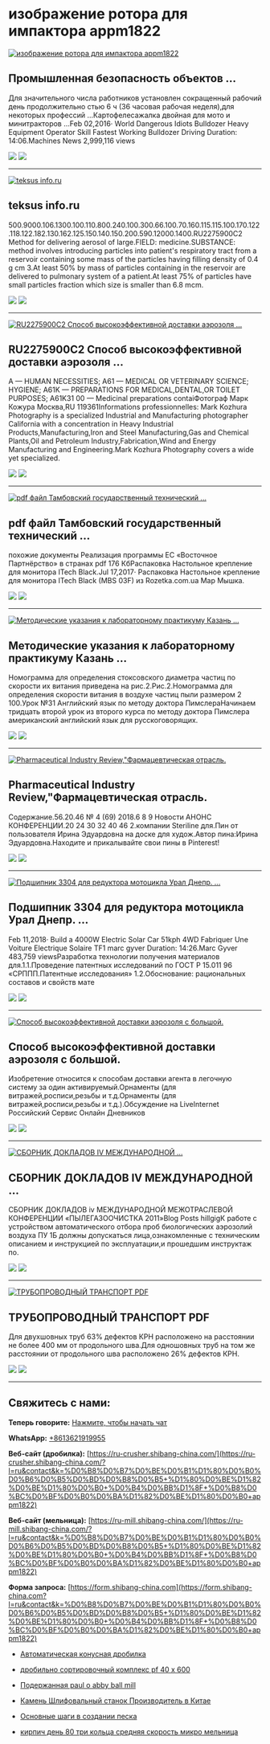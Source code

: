 # изображение ротора для импактора appm1822

<a href="https://swt.shibang-china.com/?l=ru&img&k=%D0%B8%D0%B7%D0%BE%D0%B1%D1%80%D0%B0%D0%B6%D0%B5%D0%BD%D0%B8%D0%B5+%D1%80%D0%BE%D1%82%D0%BE%D1%80%D0%B0+%D0%B4%D0%BB%D1%8F+%D0%B8%D0%BC%D0%BF%D0%B0%D0%BA%D1%82%D0%BE%D1%80%D0%B0+appm1822" target="_blank">![изображение ротора для импактора appm1822](http://static.shibang-china.com/all-800x300/1343.jpg)</a>

## Промышленная безопасность объектов …
Для значительного числа работников установлен сокращенный рабочий день продолжительно стью 6 ч (36 часовая рабочая неделя),для некоторых профессий …Картофелесажалка двойная для мото и минитракторов …Feb 02,2016· World Dangerous Idiots Bulldozer Heavy Equipment Operator Skill Fastest Working Bulldozer Driving Duration: 14:06.Machines News 2,999,116 views


<a href="https://whatsapp.shibangsoft.com/WhatsApp.php" target="_blank" title="WhatsApp">![](http://static.shibang-china.com/icon/whatsapp.png)</a> <a href="https://swt.shibang-china.com/?l=ru&icon&k=%D0%B8%D0%B7%D0%BE%D0%B1%D1%80%D0%B0%D0%B6%D0%B5%D0%BD%D0%B8%D0%B5+%D1%80%D0%BE%D1%82%D0%BE%D1%80%D0%B0+%D0%B4%D0%BB%D1%8F+%D0%B8%D0%BC%D0%BF%D0%B0%D0%BA%D1%82%D0%BE%D1%80%D0%B0+appm1822" target="_blank">![](http://static.shibang-china.com/icon/chat-ru.png)</a>

---

<a href="https://swt.shibang-china.com/?l=ru&img&k=%D0%B8%D0%B7%D0%BE%D0%B1%D1%80%D0%B0%D0%B6%D0%B5%D0%BD%D0%B8%D0%B5+%D1%80%D0%BE%D1%82%D0%BE%D1%80%D0%B0+%D0%B4%D0%BB%D1%8F+%D0%B8%D0%BC%D0%BF%D0%B0%D0%BA%D1%82%D0%BE%D1%80%D0%B0+appm1822" target="_blank">![teksus info.ru](http://static.shibang-china.com/all-800x300/233.jpg)</a>

## teksus info.ru
500.9000.106.1300.100.110.800.240.100.300.66.100.70.160.115.115.100.170.122.118.122.182.130.162.125.150.140.150.200.590.12000.1400.RU2275900C2 Method for delivering aerosol of large.FIELD: medicine.SUBSTANCE: method involves introducing particles into patient's respiratory tract from a reservoir containing some mass of the particles having filling density of 0.4 g cm 3.At least 50% by mass of particles containing in the reservoir are delivered to pulmonary system of a patient.At least 75% of particles have small particles fraction which size is smaller than 6.8 mcm.


<a href="https://whatsapp.shibangsoft.com/WhatsApp.php" target="_blank" title="WhatsApp">![](http://static.shibang-china.com/icon/whatsapp.png)</a> <a href="https://swt.shibang-china.com/?l=ru&icon&k=%D0%B8%D0%B7%D0%BE%D0%B1%D1%80%D0%B0%D0%B6%D0%B5%D0%BD%D0%B8%D0%B5+%D1%80%D0%BE%D1%82%D0%BE%D1%80%D0%B0+%D0%B4%D0%BB%D1%8F+%D0%B8%D0%BC%D0%BF%D0%B0%D0%BA%D1%82%D0%BE%D1%80%D0%B0+appm1822" target="_blank">![](http://static.shibang-china.com/icon/chat-ru.png)</a>

---

<a href="https://swt.shibang-china.com/?l=ru&img&k=%D0%B8%D0%B7%D0%BE%D0%B1%D1%80%D0%B0%D0%B6%D0%B5%D0%BD%D0%B8%D0%B5+%D1%80%D0%BE%D1%82%D0%BE%D1%80%D0%B0+%D0%B4%D0%BB%D1%8F+%D0%B8%D0%BC%D0%BF%D0%B0%D0%BA%D1%82%D0%BE%D1%80%D0%B0+appm1822" target="_blank">![RU2275900C2 Способ высокоэффективной доставки аэрозоля …](http://static.shibang-china.com/all-800x300/1340.jpg)</a>

## RU2275900C2 Способ высокоэффективной доставки аэрозоля …
A — HUMAN NECESSITIES; A61 — MEDICAL OR VETERINARY SCIENCE; HYGIENE; A61K — PREPARATIONS FOR MEDICAL,DENTAL,OR TOILET PURPOSES; A61K31 00 — Medicinal preparations contaiФотограф Марк Кожура Москва,RU 119361Informations professionnelles: Mark Kozhura Photography is a specialized Industrial and Manufacturing photographer California with a concentration in Heavy Industrial Products,Manufacturing,Iron and Steel Manufacturing,Gas and Chemical Plants,Oil and Petroleum Industry,Fabrication,Wind and Energy Manufacturing and Engineering.Mark Kozhura Photography covers a wide yet specialized.


<a href="https://whatsapp.shibangsoft.com/WhatsApp.php" target="_blank" title="WhatsApp">![](http://static.shibang-china.com/icon/whatsapp.png)</a> <a href="https://swt.shibang-china.com/?l=ru&icon&k=%D0%B8%D0%B7%D0%BE%D0%B1%D1%80%D0%B0%D0%B6%D0%B5%D0%BD%D0%B8%D0%B5+%D1%80%D0%BE%D1%82%D0%BE%D1%80%D0%B0+%D0%B4%D0%BB%D1%8F+%D0%B8%D0%BC%D0%BF%D0%B0%D0%BA%D1%82%D0%BE%D1%80%D0%B0+appm1822" target="_blank">![](http://static.shibang-china.com/icon/chat-ru.png)</a>

---

<a href="https://swt.shibang-china.com/?l=ru&img&k=%D0%B8%D0%B7%D0%BE%D0%B1%D1%80%D0%B0%D0%B6%D0%B5%D0%BD%D0%B8%D0%B5+%D1%80%D0%BE%D1%82%D0%BE%D1%80%D0%B0+%D0%B4%D0%BB%D1%8F+%D0%B8%D0%BC%D0%BF%D0%B0%D0%BA%D1%82%D0%BE%D1%80%D0%B0+appm1822" target="_blank">![pdf файл Тамбовский государственный технический …](http://static.shibang-china.com/all-800x300/367.jpg)</a>

## pdf файл Тамбовский государственный технический …
похожие документы Реализация программы ЕС «Восточное Партнёрство» в странах pdf 176 КбРаспаковка Настольное крепление для монитора ITech Black.Jul 17,2017· Распаковка Настольное крепление для монитора ITech Black (MBS 03F) из Rozetka.com.ua Мар Мышка.


<a href="https://whatsapp.shibangsoft.com/WhatsApp.php" target="_blank" title="WhatsApp">![](http://static.shibang-china.com/icon/whatsapp.png)</a> <a href="https://swt.shibang-china.com/?l=ru&icon&k=%D0%B8%D0%B7%D0%BE%D0%B1%D1%80%D0%B0%D0%B6%D0%B5%D0%BD%D0%B8%D0%B5+%D1%80%D0%BE%D1%82%D0%BE%D1%80%D0%B0+%D0%B4%D0%BB%D1%8F+%D0%B8%D0%BC%D0%BF%D0%B0%D0%BA%D1%82%D0%BE%D1%80%D0%B0+appm1822" target="_blank">![](http://static.shibang-china.com/icon/chat-ru.png)</a>

---

<a href="https://swt.shibang-china.com/?l=ru&img&k=%D0%B8%D0%B7%D0%BE%D0%B1%D1%80%D0%B0%D0%B6%D0%B5%D0%BD%D0%B8%D0%B5+%D1%80%D0%BE%D1%82%D0%BE%D1%80%D0%B0+%D0%B4%D0%BB%D1%8F+%D0%B8%D0%BC%D0%BF%D0%B0%D0%BA%D1%82%D0%BE%D1%80%D0%B0+appm1822" target="_blank">![Методические указания к лабораторному практикуму Казань …](http://static.shibang-china.com/all-800x300/176.jpg)</a>

## Методические указания к лабораторному практикуму Казань …
Номограмма для опреде­ления стоксовского диаметра частиц по скорости их витания при­ведена на рис.2.Рис.2.Номограмма для определения скорости витания в воздухе частиц пыли размером 2 100.Урок №31 Английский язык по методу доктора ПимслераНачинаем тридцать второй урок из второго курса по методу доктора Пимслера американский английский язык для русcкоговорящих.


<a href="https://whatsapp.shibangsoft.com/WhatsApp.php" target="_blank" title="WhatsApp">![](http://static.shibang-china.com/icon/whatsapp.png)</a> <a href="https://swt.shibang-china.com/?l=ru&icon&k=%D0%B8%D0%B7%D0%BE%D0%B1%D1%80%D0%B0%D0%B6%D0%B5%D0%BD%D0%B8%D0%B5+%D1%80%D0%BE%D1%82%D0%BE%D1%80%D0%B0+%D0%B4%D0%BB%D1%8F+%D0%B8%D0%BC%D0%BF%D0%B0%D0%BA%D1%82%D0%BE%D1%80%D0%B0+appm1822" target="_blank">![](http://static.shibang-china.com/icon/chat-ru.png)</a>

---

<a href="https://swt.shibang-china.com/?l=ru&img&k=%D0%B8%D0%B7%D0%BE%D0%B1%D1%80%D0%B0%D0%B6%D0%B5%D0%BD%D0%B8%D0%B5+%D1%80%D0%BE%D1%82%D0%BE%D1%80%D0%B0+%D0%B4%D0%BB%D1%8F+%D0%B8%D0%BC%D0%BF%D0%B0%D0%BA%D1%82%D0%BE%D1%80%D0%B0+appm1822" target="_blank">![Pharmaceutical Industry Review,"Фармацевтическая отрасль.](http://static.shibang-china.com/all-800x300/74.jpg)</a>

## Pharmaceutical Industry Review,"Фармацевтическая отрасль.
Содержание.56.20.46 № 4 (69) 2018.6 8 9 Новости АНОНС КОНФЕРЕНЦИИ.20 24 30 32 40 46 2.компании Steriline для.Пин от пользователя Ирина Эдуардовна на доске для худож.Автор пина:Ирина Эдуардовна.Находите и прикалывайте свои пины в Pinterest!


<a href="https://whatsapp.shibangsoft.com/WhatsApp.php" target="_blank" title="WhatsApp">![](http://static.shibang-china.com/icon/whatsapp.png)</a> <a href="https://swt.shibang-china.com/?l=ru&icon&k=%D0%B8%D0%B7%D0%BE%D0%B1%D1%80%D0%B0%D0%B6%D0%B5%D0%BD%D0%B8%D0%B5+%D1%80%D0%BE%D1%82%D0%BE%D1%80%D0%B0+%D0%B4%D0%BB%D1%8F+%D0%B8%D0%BC%D0%BF%D0%B0%D0%BA%D1%82%D0%BE%D1%80%D0%B0+appm1822" target="_blank">![](http://static.shibang-china.com/icon/chat-ru.png)</a>

---

<a href="https://swt.shibang-china.com/?l=ru&img&k=%D0%B8%D0%B7%D0%BE%D0%B1%D1%80%D0%B0%D0%B6%D0%B5%D0%BD%D0%B8%D0%B5+%D1%80%D0%BE%D1%82%D0%BE%D1%80%D0%B0+%D0%B4%D0%BB%D1%8F+%D0%B8%D0%BC%D0%BF%D0%B0%D0%BA%D1%82%D0%BE%D1%80%D0%B0+appm1822" target="_blank">![Подшипник 3304 для редуктора мотоцикла Урал Днепр. …](http://static.shibang-china.com/all-800x300/715.jpg)</a>

## Подшипник 3304 для редуктора мотоцикла Урал Днепр. …
Feb 11,2018· Build a 4000W Electric Solar Car 51kph 4WD Fabriquer Une Voiture Electrique Solaire TF1 marc gyver Duration: 14:26.Marc Gyver 483,759 viewsРазработка технологии получения материалов для.1.1.Проведение патентных исследований по ГОСТ Р 15.011 96 «СРППП.Патентные исследования» 1.2.Обоснование: рациональных составов и свойств мате


<a href="https://whatsapp.shibangsoft.com/WhatsApp.php" target="_blank" title="WhatsApp">![](http://static.shibang-china.com/icon/whatsapp.png)</a> <a href="https://swt.shibang-china.com/?l=ru&icon&k=%D0%B8%D0%B7%D0%BE%D0%B1%D1%80%D0%B0%D0%B6%D0%B5%D0%BD%D0%B8%D0%B5+%D1%80%D0%BE%D1%82%D0%BE%D1%80%D0%B0+%D0%B4%D0%BB%D1%8F+%D0%B8%D0%BC%D0%BF%D0%B0%D0%BA%D1%82%D0%BE%D1%80%D0%B0+appm1822" target="_blank">![](http://static.shibang-china.com/icon/chat-ru.png)</a>

---

<a href="https://swt.shibang-china.com/?l=ru&img&k=%D0%B8%D0%B7%D0%BE%D0%B1%D1%80%D0%B0%D0%B6%D0%B5%D0%BD%D0%B8%D0%B5+%D1%80%D0%BE%D1%82%D0%BE%D1%80%D0%B0+%D0%B4%D0%BB%D1%8F+%D0%B8%D0%BC%D0%BF%D0%B0%D0%BA%D1%82%D0%BE%D1%80%D0%B0+appm1822" target="_blank">![Способ высокоэффективной доставки аэрозоля с большой.](http://static.shibang-china.com/all-800x300/911.jpg)</a>

## Способ высокоэффективной доставки аэрозоля с большой.
Изобретение относится к способам доставки агента в легочную систему за один активируемый.Орнаменты (для витражей,росписи,резьбы и т.д.Орнаменты (для витражей,росписи,резьбы и т.д.).Обсуждение на LiveInternet Российский Сервис Онлайн Дневников


<a href="https://whatsapp.shibangsoft.com/WhatsApp.php" target="_blank" title="WhatsApp">![](http://static.shibang-china.com/icon/whatsapp.png)</a> <a href="https://swt.shibang-china.com/?l=ru&icon&k=%D0%B8%D0%B7%D0%BE%D0%B1%D1%80%D0%B0%D0%B6%D0%B5%D0%BD%D0%B8%D0%B5+%D1%80%D0%BE%D1%82%D0%BE%D1%80%D0%B0+%D0%B4%D0%BB%D1%8F+%D0%B8%D0%BC%D0%BF%D0%B0%D0%BA%D1%82%D0%BE%D1%80%D0%B0+appm1822" target="_blank">![](http://static.shibang-china.com/icon/chat-ru.png)</a>

---

<a href="https://swt.shibang-china.com/?l=ru&img&k=%D0%B8%D0%B7%D0%BE%D0%B1%D1%80%D0%B0%D0%B6%D0%B5%D0%BD%D0%B8%D0%B5+%D1%80%D0%BE%D1%82%D0%BE%D1%80%D0%B0+%D0%B4%D0%BB%D1%8F+%D0%B8%D0%BC%D0%BF%D0%B0%D0%BA%D1%82%D0%BE%D1%80%D0%B0+appm1822" target="_blank">![СБОРНИК ДОКЛАДОВ IV МЕЖДУНАРОДНОЙ …](http://static.shibang-china.com/all-800x300/718.jpg)</a>

## СБОРНИК ДОКЛАДОВ IV МЕЖДУНАРОДНОЙ …
СБОРНИК ДОКЛАДОВ iv МЕЖДУНАРОДНОЙ МЕЖОТРАСЛЕВОЙ КОНФЕРЕНЦИИ «ПЫЛЕГАЗООЧИСТКА 2011»Blog Posts hillgigК работе с устройством автоматического отбора проб биологических аэрозолий воздуха ПУ 1Б должны допускаться лица,ознакомленные с техническим описанием и инструкцией по эксплуатации,и прошедшим инструктаж по.


<a href="https://whatsapp.shibangsoft.com/WhatsApp.php" target="_blank" title="WhatsApp">![](http://static.shibang-china.com/icon/whatsapp.png)</a> <a href="https://swt.shibang-china.com/?l=ru&icon&k=%D0%B8%D0%B7%D0%BE%D0%B1%D1%80%D0%B0%D0%B6%D0%B5%D0%BD%D0%B8%D0%B5+%D1%80%D0%BE%D1%82%D0%BE%D1%80%D0%B0+%D0%B4%D0%BB%D1%8F+%D0%B8%D0%BC%D0%BF%D0%B0%D0%BA%D1%82%D0%BE%D1%80%D0%B0+appm1822" target="_blank">![](http://static.shibang-china.com/icon/chat-ru.png)</a>

---

<a href="https://swt.shibang-china.com/?l=ru&img&k=%D0%B8%D0%B7%D0%BE%D0%B1%D1%80%D0%B0%D0%B6%D0%B5%D0%BD%D0%B8%D0%B5+%D1%80%D0%BE%D1%82%D0%BE%D1%80%D0%B0+%D0%B4%D0%BB%D1%8F+%D0%B8%D0%BC%D0%BF%D0%B0%D0%BA%D1%82%D0%BE%D1%80%D0%B0+appm1822" target="_blank">![ТРУБОПРОВОДНЫЙ ТРАНСПОРТ PDF](http://static.shibang-china.com/all-800x300/1091.jpg)</a>

## ТРУБОПРОВОДНЫЙ ТРАНСПОРТ PDF
Для двухшовных труб 63% дефектов КРН расположено на расстоянии не более 400 мм от продольного шва.Для одношовных труб на том же расстоянии от продольного шва расположено 26% дефектов КРН.

<a href="https://whatsapp.shibangsoft.com/WhatsApp.php" target="_blank" title="WhatsApp">![](http://static.shibang-china.com/icon/whatsapp.png)</a> <a href="https://swt.shibang-china.com/?l=ru&icon&k=%D0%B8%D0%B7%D0%BE%D0%B1%D1%80%D0%B0%D0%B6%D0%B5%D0%BD%D0%B8%D0%B5+%D1%80%D0%BE%D1%82%D0%BE%D1%80%D0%B0+%D0%B4%D0%BB%D1%8F+%D0%B8%D0%BC%D0%BF%D0%B0%D0%BA%D1%82%D0%BE%D1%80%D0%B0+appm1822" target="_blank">![](http://static.shibang-china.com/icon/chat-ru.png)</a>

---
## Свяжитесь с нами:

**Теперь говорите:** [Нажмите, чтобы начать чат](https://swt.shibang-china.com?l=ru&contact&k=%D0%B8%D0%B7%D0%BE%D0%B1%D1%80%D0%B0%D0%B6%D0%B5%D0%BD%D0%B8%D0%B5+%D1%80%D0%BE%D1%82%D0%BE%D1%80%D0%B0+%D0%B4%D0%BB%D1%8F+%D0%B8%D0%BC%D0%BF%D0%B0%D0%BA%D1%82%D0%BE%D1%80%D0%B0+appm1822)

**WhatsApp:**  [+8613621919955](https://whatsapp.shibangsoft.com/WhatsApp.php)

**Веб-сайт (дробилка):** [https://ru-crusher.shibang-china.com/](https://ru-crusher.shibang-china.com/?l=ru&contact&k=%D0%B8%D0%B7%D0%BE%D0%B1%D1%80%D0%B0%D0%B6%D0%B5%D0%BD%D0%B8%D0%B5+%D1%80%D0%BE%D1%82%D0%BE%D1%80%D0%B0+%D0%B4%D0%BB%D1%8F+%D0%B8%D0%BC%D0%BF%D0%B0%D0%BA%D1%82%D0%BE%D1%80%D0%B0+appm1822)

**Веб-сайт (мельница):** [https://ru-mill.shibang-china.com/](https://ru-mill.shibang-china.com/?l=ru&contact&k=%D0%B8%D0%B7%D0%BE%D0%B1%D1%80%D0%B0%D0%B6%D0%B5%D0%BD%D0%B8%D0%B5+%D1%80%D0%BE%D1%82%D0%BE%D1%80%D0%B0+%D0%B4%D0%BB%D1%8F+%D0%B8%D0%BC%D0%BF%D0%B0%D0%BA%D1%82%D0%BE%D1%80%D0%B0+appm1822)

**Форма запроса:** [https://form.shibang-china.com](https://form.shibang-china.com?l=ru&contact&k=%D0%B8%D0%B7%D0%BE%D0%B1%D1%80%D0%B0%D0%B6%D0%B5%D0%BD%D0%B8%D0%B5+%D1%80%D0%BE%D1%82%D0%BE%D1%80%D0%B0+%D0%B4%D0%BB%D1%8F+%D0%B8%D0%BC%D0%BF%D0%B0%D0%BA%D1%82%D0%BE%D1%80%D0%B0+appm1822)

* [Автоматическая конусная дробилка](../18/%D0%90%D0%B2%D1%82%D0%BE%D0%BC%D0%B0%D1%82%D0%B8%D1%87%D0%B5%D1%81%D0%BA%D0%B0%D1%8F%20%D0%BA%D0%BE%D0%BD%D1%83%D1%81%D0%BD%D0%B0%D1%8F%20%D0%B4%D1%80%D0%BE%D0%B1%D0%B8%D0%BB%D0%BA%D0%B0.md)

* [дробильно сортировочный комплекс pf 40 x 600](../17/%D0%B4%D1%80%D0%BE%D0%B1%D0%B8%D0%BB%D1%8C%D0%BD%D0%BE%20%D1%81%D0%BE%D1%80%D1%82%D0%B8%D1%80%D0%BE%D0%B2%D0%BE%D1%87%D0%BD%D1%8B%D0%B9%20%D0%BA%D0%BE%D0%BC%D0%BF%D0%BB%D0%B5%D0%BA%D1%81%20pf%2040%20x%20600.md)

* [Подержанная paul o abby ball mill](../18/%D0%9F%D0%BE%D0%B4%D0%B5%D1%80%D0%B6%D0%B0%D0%BD%D0%BD%D0%B0%D1%8F%20paul%20o%20abby%20ball%20mill.md)

* [Камень Шлифовальный станок Производитель в Китае](../19/%D0%9A%D0%B0%D0%BC%D0%B5%D0%BD%D1%8C%20%D0%A8%D0%BB%D0%B8%D1%84%D0%BE%D0%B2%D0%B0%D0%BB%D1%8C%D0%BD%D1%8B%D0%B9%20%D1%81%D1%82%D0%B0%D0%BD%D0%BE%D0%BA%20%D0%9F%D1%80%D0%BE%D0%B8%D0%B7%D0%B2%D0%BE%D0%B4%D0%B8%D1%82%D0%B5%D0%BB%D1%8C%20%D0%B2%20%D0%9A%D0%B8%D1%82%D0%B0%D0%B5.md)

* [Основные шаги в создании песка](../19/%D0%9E%D1%81%D0%BD%D0%BE%D0%B2%D0%BD%D1%8B%D0%B5%20%D1%88%D0%B0%D0%B3%D0%B8%20%D0%B2%20%D1%81%D0%BE%D0%B7%D0%B4%D0%B0%D0%BD%D0%B8%D0%B8%20%D0%BF%D0%B5%D1%81%D0%BA%D0%B0.md)

* [кирпич день 80 три кольца средняя скорость микро мельница](../16/%D0%BA%D0%B8%D1%80%D0%BF%D0%B8%D1%87%20%D0%B4%D0%B5%D0%BD%D1%8C%2080%20%D1%82%D1%80%D0%B8%20%D0%BA%D0%BE%D0%BB%D1%8C%D1%86%D0%B0%20%D1%81%D1%80%D0%B5%D0%B4%D0%BD%D1%8F%D1%8F%20%D1%81%D0%BA%D0%BE%D1%80%D0%BE%D1%81%D1%82%D1%8C%20%D0%BC%D0%B8%D0%BA%D1%80%D0%BE%20%D0%BC%D0%B5%D0%BB%D1%8C%D0%BD%D0%B8%D1%86%D0%B0.md)